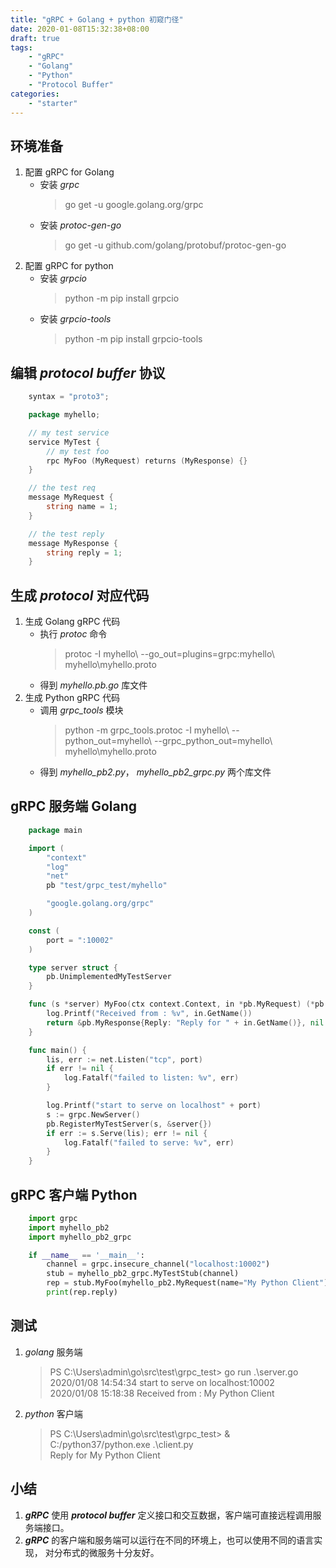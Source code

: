 ```yaml
---
title: "gRPC + Golang + python 初窥门径"
date: 2020-01-08T15:32:38+08:00
draft: true
tags:
    - "gRPC"
    - "Golang"
    - "Python"
    - "Protocol Buffer"
categories:
    - "starter"
---
```


## 环境准备

1. 配置 gRPC for Golang
    - 安装 *grpc*
        > go get -u google.golang.org/grpc
    - 安装 *protoc-gen-go*
        > go get -u github.com/golang/protobuf/protoc-gen-go
2. 配置 gRPC for python
    - 安装 *grpcio*
        > python -m pip install grpcio
    - 安装 *grpcio-tools*
        > python -m pip install grpcio-tools

## 编辑 ***protocol buffer*** 协议

```go
    syntax = "proto3";

    package myhello;

    // my test service
    service MyTest {
        // my test foo
        rpc MyFoo (MyRequest) returns (MyResponse) {}
    }

    // the test req
    message MyRequest {
        string name = 1;
    }

    // the test reply
    message MyResponse {
        string reply = 1;
    }
```

## 生成 ***protocol*** 对应代码

1. 生成 Golang gRPC 代码
    - 执行 *protoc* 命令
        > protoc -I myhello\ --go_out=plugins=grpc:myhello\ myhello\myhello.proto
    - 得到 *myhello.pb.go* 库文件
2. 生成 Python gRPC 代码
    - 调用 *grpc_tools* 模块
        > python -m grpc_tools.protoc -I myhello\ --python_out=myhello\ --grpc_python_out=myhello\ myhello\myhello.proto
    - 得到 *myhello_pb2.py*， *myhello_pb2_grpc.py* 两个库文件

## gRPC 服务端 Golang

```go
    package main

    import (
        "context"
        "log"
        "net"
        pb "test/grpc_test/myhello"

        "google.golang.org/grpc"
    )

    const (
        port = ":10002"
    )

    type server struct {
        pb.UnimplementedMyTestServer
    }

    func (s *server) MyFoo(ctx context.Context, in *pb.MyRequest) (*pb.MyResponse, error) {
        log.Printf("Received from : %v", in.GetName())
        return &pb.MyResponse{Reply: "Reply for " + in.GetName()}, nil
    }

    func main() {
        lis, err := net.Listen("tcp", port)
        if err != nil {
            log.Fatalf("failed to listen: %v", err)
        }

        log.Printf("start to serve on localhost" + port)
        s := grpc.NewServer()
        pb.RegisterMyTestServer(s, &server{})
        if err := s.Serve(lis); err != nil {
            log.Fatalf("failed to serve: %v", err)
        }
    }
```

## gRPC 客户端 Python

```python
    import grpc
    import myhello_pb2
    import myhello_pb2_grpc

    if __name__ == '__main__':
        channel = grpc.insecure_channel("localhost:10002")
        stub = myhello_pb2_grpc.MyTestStub(channel)
        rep = stub.MyFoo(myhello_pb2.MyRequest(name="My Python Client"))
        print(rep.reply)
```

## 测试

1. *golang* 服务端
    > PS C:\Users\admin\go\src\test\grpc_test> go run .\server.go  
    > 2020/01/08 14:54:34 start to serve on localhost:10002  
    > 2020/01/08 15:18:38 Received from : My Python Client
2. *python* 客户端
     > PS C:\Users\admin\go\src\test\grpc_test> & C:/python37/python.exe .\client.py  
     > Reply for My Python Client

## 小结

1. ***gRPC*** 使用 ***protocol buffer*** 定义接口和交互数据，客户端可直接远程调用服务端接口。
2. ***gRPC*** 的客户端和服务端可以运行在不同的环境上，也可以使用不同的语言实现， 对分布式的微服务十分友好。
